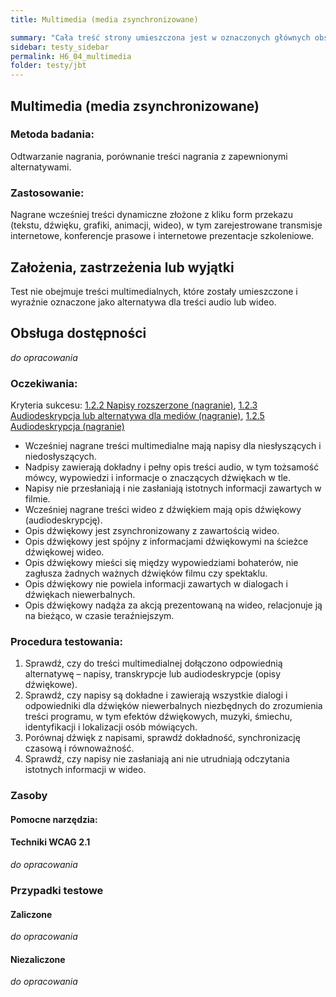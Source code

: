 ```yaml
---
title: Multimedia (media zsynchronizowane)

summary: "Cała treść strony umieszczona jest w oznaczonych głównych obszarach (punktach orientacyjnych)."
sidebar: testy_sidebar
permalink: H6_04_multimedia
folder: testy/jbt
---
```



## Multimedia (media zsynchronizowane)

### Metoda badania: 
Odtwarzanie nagrania, porównanie treści nagrania z zapewnionymi alternatywami.

### Zastosowanie:
Nagrane wcześniej treści dynamiczne złożone z kliku form przekazu (tekstu, dźwięku, grafiki, animacji, wideo), w tym zarejestrowane transmisje internetowe, konferencje prasowe i internetowe prezentacje szkoleniowe. 

## Założenia, zastrzeżenia lub wyjątki
Test nie obejmuje treści multimedialnych, które zostały umieszczone i wyraźnie oznaczone jako alternatywa dla treści audio lub wideo. 

## Obsługa dostępności
_do opracowania_

### Oczekiwania:
Kryteria sukcesu: [1.2.2 Napisy rozszerzone (nagranie)](https://wcag.lepszyweb.pl/#captions-prerecorded), [1.2.3 Audiodeskrypcja lub alternatywa dla mediów (nagranie)](https://wcag.lepszyweb.pl/#audio-description-or-media-alternative-prerecorded), [1.2.5 Audiodeskrypcja (nagranie)](https://wcag.lepszyweb.pl/#audio-description-prerecorded)
-	Wcześniej nagrane treści multimedialne mają napisy dla niesłyszących i niedosłyszących.
-	Nadpisy zawierają dokładny i pełny opis treści audio, w tym tożsamość mówcy, wypowiedzi i informacje o znaczących dźwiękach w tle.
-	Napisy nie przesłaniają i nie zasłaniają istotnych informacji zawartych w filmie.
-	Wcześniej nagrane treści wideo z dźwiękiem mają opis dźwiękowy (audiodeskrypcję).
-	Opis dźwiękowy jest zsynchronizowany z zawartością wideo.
-	Opis dźwiękowy jest spójny z informacjami dźwiękowymi na ścieżce dźwiękowej wideo.
-	Opis dźwiękowy mieści się między wypowiedziami bohaterów, nie zagłusza żadnych ważnych dźwięków filmu czy spektaklu.
-	Opis dźwiękowy nie powiela informacji zawartych w dialogach i dźwiękach niewerbalnych.
-	Opis dźwiękowy nadąża za akcją prezentowaną na wideo, relacjonuje ją na bieżąco, w czasie teraźniejszym.

### Procedura testowania:
1.	Sprawdź, czy do treści multimedialnej dołączono odpowiednią alternatywę – napisy, transkrypcje lub audiodeskrypcje (opisy dźwiękowe).
2.	Sprawdź, czy napisy są dokładne i zawierają wszystkie dialogi i odpowiedniki dla dźwięków niewerbalnych niezbędnych do zrozumienia treści programu, w tym efektów dźwiękowych, muzyki, śmiechu, identyfikacji i lokalizacji osób mówiących.
3.	Porównaj dźwięk z napisami, sprawdź dokładność, synchronizację czasową i równoważność.
4.	Sprawdź, czy napisy nie zasłaniają ani nie utrudniają odczytania istotnych informacji w wideo.

### Zasoby

#### Pomocne narzędzia:

#### Techniki WCAG 2.1
_do opracowania_

### Przypadki testowe

#### Zaliczone
_do opracowania_

#### Niezaliczone
_do opracowania_ 

